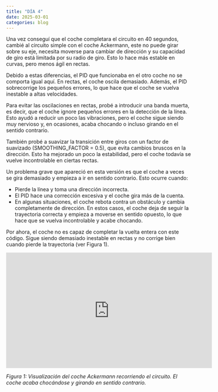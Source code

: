 ```yaml
---
title: "DÍA 4"
date: 2025-03-01
categories: blog
---
```


Una vez conseguí que el coche completara el circuito en 40 segundos, cambié al circuito simple con el coche Ackermann, este no puede girar sobre su eje, necesita moverse para cambiar de dirección y su capacidad de giro está limitada por su radio de giro. Esto lo hace más estable en curvas, pero menos ágil en rectas.

Debido a estas diferencias, el PID que funcionaba en el otro coche no se comporta igual aquí. En rectas, el coche oscila demasiado. Además, el PID sobrecorrige los pequeños errores, lo que hace que el coche se vuelva inestable a altas velocidades.

Para evitar las oscilaciones en rectas, probé a introducir una banda muerta, es decir, que el coche ignore pequeños errores en la detección de la línea. Esto ayudó a reducir un poco las vibraciones, pero el coche sigue siendo muy nervioso y, en ocasiones, acaba chocando o incluso girando en el sentido contrario.

También probé a suavizar la transición entre giros con un factor de suavizado (SMOOTHING_FACTOR = 0.5), que evita cambios bruscos en la dirección. Esto ha mejorado un poco la estabilidad, pero el coche todavía se vuelve incontrolable en ciertas rectas.

Un problema grave que apareció en esta versión es que el coche a veces se gira demasiado y empieza a ir en sentido contrario. Esto ocurre cuando:
- Pierde la línea y toma una dirección incorrecta.
- El PID hace una corrección excesiva y el coche gira más de la cuenta.
- En algunas situaciones, el coche rebota contra un obstáculo y cambia completamente de dirección.
En estos casos, el coche deja de seguir la trayectoria correcta y empieza a moverse en sentido opuesto, lo que hace que se vuelva incontrolable y acabe chocando.

Por ahora, el coche no es capaz de completar la vuelta entera con este código. Sigue siendo demasiado inestable en rectas y no corrige bien cuando pierde la trayectoria (ver Figura 1).

<iframe width="560" height="315" src="https://www.youtube.com/embed/aOyMU9rRIx8" frameborder="0" allowfullscreen></iframe>
<p><em>Figura 1: Visualización del coche Ackermann recorriendo el circuito. El coche acaba chocándose y girando en sentido contrario.</em></p>



